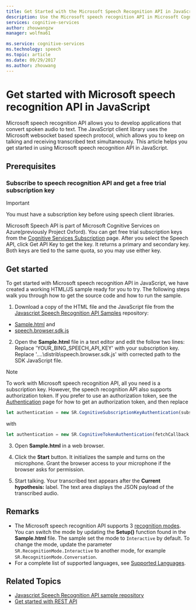 ```yaml
---
title: Get Started with the Microsoft Speech Recognition API in JavaScript | Microsoft Docs
description: Use the Microsoft speech recognition API in Microsoft Cognitive Services to develop applications that continuously convert spoken audio to text.
services: cognitive-services
author: zhouwangzw
manager: wolfma61

ms.service: cognitive-services
ms.technology: speech
ms.topic: article
ms.date: 09/29/2017
ms.author: zhouwang
---
```

# Get started with Microsoft speech recognition API in JavaScript

Microsoft speech recognition API allows you to develop applications that convert spoken audio to text. The JavaScript client library uses the Microsoft websocket based speech protocol, which allows you to keep on talking and receiving transcribed text simultaneously. This article helps you get started in using Microsoft speech recognition API in JavaScript.

## Prerequisites

### Subscribe to speech recognition API and get a free trial subscription key

> [!IMPORTANT]
> You must have a subscription key before using speech client libraries.

Microsoft Speech API is part of Microsoft Cognitive Services on Azure(previously Project Oxford). You can get free trial subscription keys from the [Cognitive Services Subscription](https://azure.microsoft.com/en-us/try/cognitive-services/) page. After you select the Speech API, click Get API Key to get the key. It returns a primary and secondary key. Both keys are tied to the same quota, so you may use either key.

## Get started

To get started with Microsoft speech recognition API in JavaScript, we have created a working HTML/JS sample ready for you to try. The following steps walk you through how to get the source code and how to run the sample.

1. Download a copy of the HTML file and the JavaScript file from the [Javascript Speech Recognition API Samples](https://github.com/Azure-Samples/SpeechToText-WebSockets-Javascript) repository:
  - [Sample.html](https://github.com/Azure-Samples/SpeechToText-WebSockets-Javascript/blob/master/samples/browser/Sample.html) and
  - [speech.browser.sdk.js](https://github.com/Azure-Samples/SpeechToText-WebSockets-Javascript/blob/master/distrib/speech.browser.sdk.js)

2. Open the **Sample.html** file in a text editor and edit the follow two lines:
  Replace 'YOUR_BING_SPEECH_API_KEY' with your subscription key.
  Replace '..\..\distrib\speech.browser.sdk.js' with corrected path to the SDK JavaScript file.

  > [!NOTE]
  > To work with Microsoft speech recognition API, all you need is a subscription key. However, the speech recognition API also supports authorization token. If you prefer to use an authorization token, see the [Authentication](../How-to/how-to-authentication.md) page for how to get an authorization token, and then replace

  ```javaScript
  let authentication = new SR.CognitiveSubscriptionKeyAuthentication(subscriptionKey);
  ```

  with

  ```javascript
  let authentication = new SR.CognitiveTokenAuthentication(fetchCallback, fetchOnExpiryCallback);
  ```

3. Open **Sample.html** in a web browser.

4. Click the **Start** button. It initializes the sample and turns on the microphone. Grant the browser access to your microphone if the browser asks for permission.

5. Start talking. Your transcribed text appears after the **Current hypothesis:** label. The text area displays the JSON payload of the transcribed audio.

## Remarks

- The Microsoft speech recognition API supports 3 [recognition modes](../concepts.md#recognition-modes). You can switch the mode by updating the **Setup()** function found in the **Sample.html** file. The sample set the mode to `Interactive` by default. To change the mode, update the parameter `SR.RecognitionMode.Interactive` to another mode, for example `SR.RecognitionMode.Conversation`.
- For a complete list of supported languages, see [Supported Languages](../API-Reference-REST/supportedlanguages.md).

## Related Topics

- [Javascript Speech Recognition API sample repository](https://github.com/Azure-Samples/SpeechToText-WebSockets-Javascript)
- [Get started with REST API](GetStartedREST.md)
